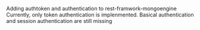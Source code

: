 Adding authtoken and authentication to rest-framwork-mongoengine
Currently, only token authentication is implenmented. Basical authentication and session authentication are still missing
